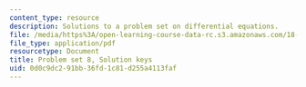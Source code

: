 ```yaml
---
content_type: resource
description: Solutions to a problem set on differential equations.
file: /media/https%3A/open-learning-course-data-rc.s3.amazonaws.com/18-034-honors-differential-equations-spring-2009/0d0c9dc291bb36fd1c81d255a4113faf_MIT18_034s09_sol_pset08.pdf
file_type: application/pdf
resourcetype: Document
title: Problem set 8, Solution keys
uid: 0d0c9dc2-91bb-36fd-1c81-d255a4113faf
---
```

